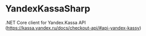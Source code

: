 # YandexKassaSharp
.NET Core client for Yandex.Kassa API (https://kassa.yandex.ru/docs/checkout-api/#api-yandex-kassy)
